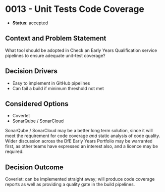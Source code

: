 # 0013 - Unit Tests Code Coverage

* **Status**: accepted

## Context and Problem Statement

What tool should be adopted in Check an Early Years Qualification service pipelines
to ensure adequate unit-test coverage?

## Decision Drivers

* Easy to implement in GitHub pipelines
* Can fail a build if minimum threshold not met

## Considered Options

* Coverlet
* SonarQube / SonarCloud

SonarQube / SonarCloud may be a better long term solution, since it will meet the requirement
for code coverage _and_ static analysis of code quality. Wider discussion across the DfE
Early Years Portfolio may be warranted first, as other teams have expressed an interest also,
and a licence may be required.

## Decision Outcome

Coverlet: can be implemented straight away; will produce code coverage reports as well
as providing a quality gate in the build pipelines.
